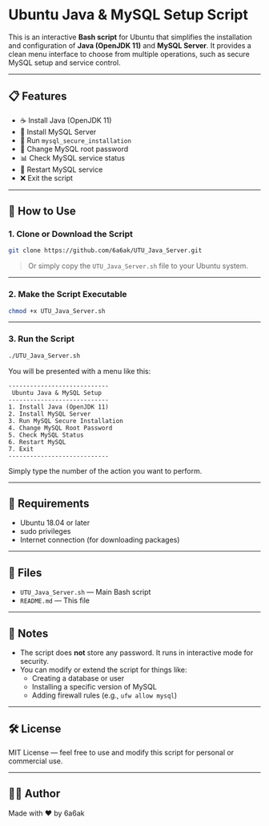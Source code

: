 # Ubuntu Java & MySQL Setup Script

This is an interactive **Bash script** for Ubuntu that simplifies the installation and configuration of **Java (OpenJDK 11)** and **MySQL Server**. It provides a clean menu interface to choose from multiple operations, such as secure MySQL setup and service control.

---

## 📋 Features

- ☕ Install Java (OpenJDK 11)
- 🐬 Install MySQL Server
- 🔐 Run `mysql_secure_installation`
- 🔑 Change MySQL root password
- 📊 Check MySQL service status
- 🔁 Restart MySQL service
- ❌ Exit the script

---

## 🚀 How to Use

### 1. Clone or Download the Script

```bash
git clone https://github.com/6a6ak/UTU_Java_Server.git

```

> Or simply copy the `UTU_Java_Server.sh` file to your Ubuntu system.

---

### 2. Make the Script Executable

```bash
chmod +x UTU_Java_Server.sh
```

---

### 3. Run the Script

```bash
./UTU_Java_Server.sh
```

You will be presented with a menu like this:

```
----------------------------
 Ubuntu Java & MySQL Setup
----------------------------
1. Install Java (OpenJDK 11)
2. Install MySQL Server
3. Run MySQL Secure Installation
4. Change MySQL Root Password
5. Check MySQL Status
6. Restart MySQL
7. Exit
----------------------------
```

Simply type the number of the action you want to perform.

---

## 📎 Requirements

- Ubuntu 18.04 or later
- sudo privileges
- Internet connection (for downloading packages)

---

## 📁 Files

- `UTU_Java_Server.sh` — Main Bash script
- `README.md` — This file

---

## 📌 Notes

- The script does **not** store any password. It runs in interactive mode for security.
- You can modify or extend the script for things like:
  - Creating a database or user
  - Installing a specific version of MySQL
  - Adding firewall rules (e.g., `ufw allow mysql`)

---

## 🛠️ License

MIT License — feel free to use and modify this script for personal or commercial use.

---

## 🙋‍♂️ Author

Made with ❤️ by 6a6ak
